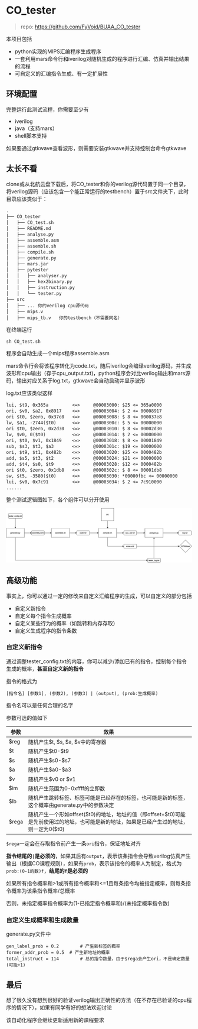 # CO_tester

> repo: https://github.com/FyVoid/BUAA_CO_tester

本项目包括

* python实现的MIPS汇编程序生成程序
* 一套利用mars命令行和iverilog对随机生成的程序进行汇编、仿真并输出结果的流程
* 可自定义的汇编指令生成、有一定扩展性

## 环境配置

完整运行此测试流程，你需要至少有

* iverilog
* java（支持mars）
* shell脚本支持

如果要通过gtkwave查看波形，则需要安装gtkwave并支持控制台命令gtkwave

## 太长不看

clone或从北航云盘下载后，将CO_tester和你的verilog源代码置于同一个目录，将verilog源码（应该包含一个能正常运行的testbench）置于src文件夹下，此时目录应该类似于：

```
.
├── CO_tester
│   ├── CO_test.sh
│   ├── README.md
│   ├── analyse.py
│   ├── assemble.asm
│   ├── assemble.sh
│   ├── compile.sh
│   ├── generate.py
│   ├── mars.jar
│   ├── pytester
│   │   ├── analyser.py
│   │   ├── hex2binary.py
│   │   ├── instruction.py
│   │   └── tester.py
├── src
│   ├── ... 你的verilog cpu源代码
│   ├── mips.v
│   ├── mips_tb.v	你的testbench（不需要同名）
```

在终端运行

```
sh CO_test.sh
```

程序会自动生成一个mips程序assemble.asm

mars命令行会将该程序转化为code.txt，随后iverilog会编译verilog源码，并生成波形和cpu输出（存于cpu_output.txt)，python程序会对比verilog输出和mars源码，输出对应关系于log.txt，gtkwave会自动启动并显示波形

log.txt应该类似这样

```
lui, $t9, 0x365a         <=>     @00003000: $25 <= 365a0000
ori, $v0, $a2, 0x8917    <=>     @00003004: $ 2 <= 00008917
ori $t0, $zero, 0x37e8   <=>     @00003008: $ 8 <= 000037e8
lw, $a1, -2744($t0)      <=>     @0000300c: $ 5 <= 00000000
ori $t0, $zero, 0x2d30   <=>     @00003010: $ 8 <= 00002d30
lw, $v0, 0($t0)          <=>     @00003014: $ 2 <= 00000000
ori, $t0, $v1, 0x1849    <=>     @00003018: $ 8 <= 00001849
sub, $s3, $t3, $a3       <=>     @0000301c: $19 <= 00000000
ori, $t9, $t1, 0x482b    <=>     @00003020: $25 <= 0000482b
add, $s5, $t3, $t2       <=>     @00003024: $21 <= 00000000
add, $t4, $s0, $t9       <=>     @00003028: $12 <= 0000482b
ori $t0, $zero, 0x1db8   <=>     @0000302c: $ 8 <= 00001db8
sw, $t5, -3580($t0)      <=>     @00003030: *00000fbc <= 00000000
lui, $v0, 0x7c91         <=>     @00003034: $ 2 <= 7c910000
......
```

整个测试逻辑图如下，各个组件可以分开使用

![tester.drawio](./asset/tester.drawio.png)

## 高级功能

事实上，你可以通过一定的修改来自定义汇编程序的生成，可以自定义的部分包括

* 自定义新指令
* 自定义每个指令生成概率
* 自定义某些行为的概率（如跳转和内存存取）
* 自定义生成程序的指令条数

### 自定义新指令

通过调整tester_config.txt的内容，你可以减少/添加已有的指令，控制每个指令生成的概率，**甚至自定义新的指令**

指令的格式为

```
[指令名] [参数1], (参数2), (参数3) | (output), (prob:生成概率)
```

指令名可以是任何合理的名字

参数可选的值如下

| 参数  | 效果                                                         |
| ----- | ------------------------------------------------------------ |
| $reg  | 随机产生\$t, \$s, \$a, \$v中的寄存器                         |
| $t    | 随机产生$t0-\$t9                                             |
| $s    | 随机产生\$s0-\$s7                                            |
| $a    | 随机产生$a0-\$a3                                             |
| $v    | 随机产生\$v0 or \$v1                                         |
| $im   | 随机产生范围为0-0xffff的立即数                               |
| $lb   | 随机产生跳转标签、标签可能是已经存在的标签，也可能是新的标签，这个概率由generate.py中的参数决定 |
| $rega | 随机产生一个形如offset($t0)的地址，地址的值（即offset+\$t0)可能是先前使用过的地址，也可能是新的地址，如果是已经产生过的地址，则一定为0(\$t0) |

`$rega`一定会在存取指令前产生一条`ori`指令，保证地址对齐

**指令结尾的`|`是必须的**，如果其后有`output`，表示该条指令会导致verilog仿真产生输出（根据CO课程规则），如果有`prob`，表示该指令的概率人为制定，格式为`prob:(0-1的数)f`，**结尾的`f`是必须的**

如果所有指令概率和>1或所有指令概率和<=1且每条指令均被指定概率，则每条指令概率为该条指令概率/总概率

否则，未指定概率指令概率为(1-已指定指令概率和)/(未指定概率指令数)

### 自定义生成概率和生成数量

generate.py文件中

```
gen_label_prob = 0.2		# 产生新标签的概率
former_addr_prob = 0.5	# 产生新地址的概率
total_instruct = 114		# 总的指令数量，由于$rega会产生ori，不是确定数量(可能+1)
```

## 最后

想了很久没有想到很好的验证verilog输出正确性的方法（在不存在已验证的cpu程序的情况下），如果有同学有好的想法欢迎讨论

该自动化程序会继续更新适用新的课程要求